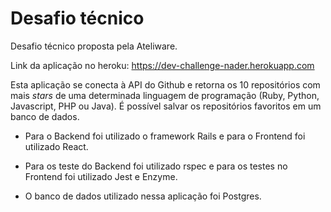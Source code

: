 # Desafio técnico

Desafio técnico proposta pela Ateliware.

Link da aplicação no heroku: https://dev-challenge-nader.herokuapp.com

Esta aplicação se conecta à API do Github e retorna os 10 repositórios com mais *stars* de uma
determinada linguagem de programação (Ruby, Python, Javascript, PHP ou Java).
É possível salvar os repositórios favoritos em um banco de dados.

* Para o Backend foi utilizado o framework Rails e para o Frontend foi utilizado React.

* Para os teste do Backend foi utilizado rspec e para os testes no Frontend foi utilizado Jest e Enzyme.

* O banco de dados utilizado nessa aplicação foi Postgres.


